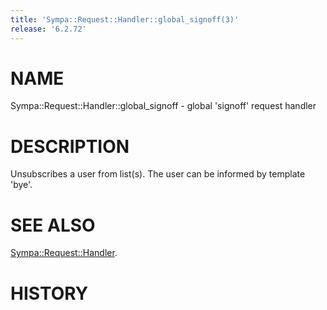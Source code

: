 ```yaml
---
title: 'Sympa::Request::Handler::global_signoff(3)'
release: '6.2.72'
---
```


# NAME

Sympa::Request::Handler::global\_signoff - global 'signoff' request handler

# DESCRIPTION

Unsubscribes a user from list(s).
The user can be informed by template 'bye'.

# SEE ALSO

[Sympa::Request::Handler](./Sympa-Request-Handler.3.md).

# HISTORY
